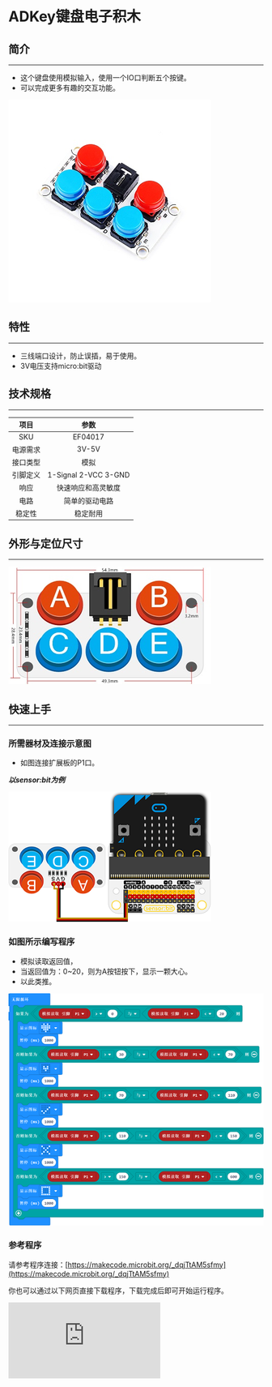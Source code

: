 # ADKey键盘电子积木

## 简介
---
- 这个键盘使用模拟输入，使用一个IO口判断五个按键。
- 可以完成更多有趣的交互功能。

![](./images/04017.jpg)

## 特性
---
- 三线端口设计，防止误插，易于使用。
- 3V电压支持micro:bit驱动

## 技术规格
---

项目 | 参数
:-: | :-:
SKU|EF04017
电源需求|3V-5V
接口类型|模拟
引脚定义|1-Signal 2-VCC 3-GND
响应|快速响应和高灵敏度
电路|简单的驱动电路
稳定性|稳定耐用

## 外形与定位尺寸
---
 ![](./images/04017-2.png)

## 快速上手
---
### 所需器材及连接示意图
- 如图连接扩展板的P1口。

***以sensor:bit为例***

![](./images/04017-3.png)


### 如图所示编写程序
- 模拟读取返回值，
- 当返回值为：0~20，则为A按钮按下，显示一颗大心。
- 以此类推。

![](./images/04017-4.png)
### 参考程序

请参考程序连接：[https://makecode.microbit.org/_dqjTtAM5sfmy](https://makecode.microbit.org/_dqjTtAM5sfmy)

你也可以通过以下网页直接下载程序，下载完成后即可开始运行程序。

<div
    style={{
        position: 'relative',
        paddingBottom: '60%',
        overflow: 'hidden',
    }}
>
    <iframe
        src="https://makecode.microbit.org/_dqjTtAM5sfmy"
        frameborder="0"
        sandbox="allow-popups allow-forms allow-scripts allow-same-origin"
        style={{
            position: 'absolute',
            width: '100%',
            height: '100%',
        }}
    />
</div>
---

### 结果
- 按压ADKeypad上面不同的按键，micro:bit点阵屏上显示不同的图形。

## 相关案例
---

## 技术文档
---
